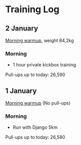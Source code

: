 # Training Log

## 2 January
[Morning warmup](/articles/morning-routine), weight 84,2kg

### Morning
- 1 hour private kickbox training

Pull-ups up to today: 26,590


## 1 January
[Morning warmup](/articles/morning-routine) (No pull-ups)

### Morning
- Run with Django 5km

Pull-ups up to today: 26,580
